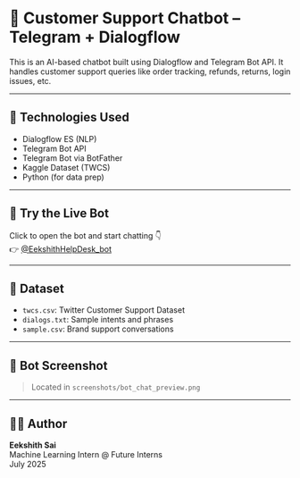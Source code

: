 # 🤖 Customer Support Chatbot – Telegram + Dialogflow

This is an AI-based chatbot built using Dialogflow and Telegram Bot API. It handles customer support queries like order tracking, refunds, returns, login issues, etc.

---

## 🧠 Technologies Used

- Dialogflow ES (NLP)
- Telegram Bot API
- Telegram Bot via BotFather
- Kaggle Dataset (TWCS)
- Python (for data prep)

---

## 💬 Try the Live Bot

Click to open the bot and start chatting 👇  
👉 [@EekshithHelpDesk_bot](https://t.me/EekshithHelpDesk_bot)

---

## 📁 Dataset

- `twcs.csv`: Twitter Customer Support Dataset  
- `dialogs.txt`: Sample intents and phrases  
- `sample.csv`: Brand support conversations

---

## 📸 Bot Screenshot

> Located in `screenshots/bot_chat_preview.png`

---

## 👨‍💻 Author

**Eekshith Sai**  
Machine Learning Intern @ Future Interns  
July 2025
